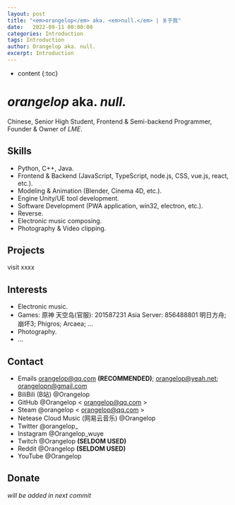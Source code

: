 ```yaml
---
layout: post
title: "<em>orangelop</em> aka. <em>null.</em> | 关于我"
date:   2022-09-11 00:00:00
categories: Introduction
tags: Introduction
author: Orangelop aka. null.
excerpt: Introduction
---
```


* content
{:toc}

# *orangelop* aka. *null.*

Chinese, Senior High Student, Frontend & Semi-backend Programmer, Founder & Owner of *LME*.

## Skills

* Python, C++, Java.
* Frontend & Backend (JavaScript, TypeScript, node.js, CSS, vue.js, react, etc.).
* Modeling & Animation (Blender, Cinema 4D, etc.).
* Engine Unity/UE tool development.
* Software Development (PWA application, win32, electron, etc.).
* Reverse.
* Electronic music composing.
* Photography & Video clipping.

## Projects

visit xxxx

## Interests

* Electronic music.
* Games:
原神
天空岛(官服): 201587231
Asia Server: 856488801
明日方舟; 崩坏3; Phigros; Arcaea; …
* Photography.
* …

## Contact

* Emails orangelop@qq.com **(RECOMMENDED)**; orangelop@yeah.net; orangelopn@gmail.com
* BiliBili (B站) @Orangelop
* GitHub @Orangelop < orangelop@qq.com >
* Steam @orangelop < orangelop@qq.com >
* Netease Cloud Music (网易云音乐) @Orangelop
* Twitter @orangelop_
* Instagram @Orangelop_wuye
* Twitch @Orangelop **(SELDOM USED)**
* Reddit @Orangelop **(SELDOM USED)**
* YouTube @Orangelop

## Donate

*will be added in next commit*